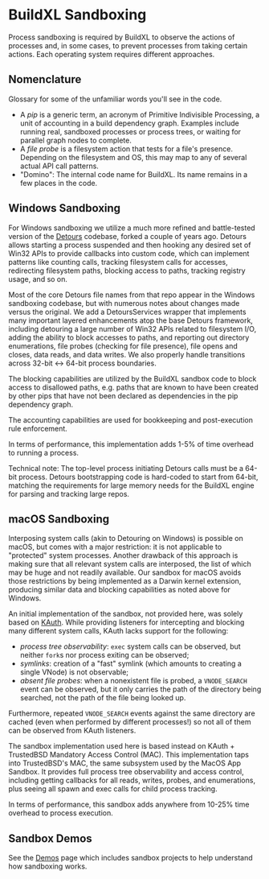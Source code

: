 # BuildXL Sandboxing
Process sandboxing is required by BuildXL to observe the actions of processes and, in some cases, to prevent processes from taking certain actions. Each operating system requires different approaches.

## Nomenclature
Glossary for some of the unfamiliar words you'll see in the code.

* A <i>pip</i> is a generic term, an acronym of Primitive Indivisible Processing, a unit of accounting in a build dependency graph. Examples include running real, sandboxed processes or process trees, or waiting for parallel graph nodes to complete.
* A <i>file probe</i> is a filesystem action that tests for a file's presence. Depending on the filesystem and OS, this may map to any of several actual API call patterns.
* "Domino": The internal code name for BuildXL. Its name remains in a few places in the code.

## Windows Sandboxing
For Windows sandboxing we utilize a much more refined and battle-tested version of the [Detours](https://github.com/Microsoft/Detours) codebase, forked a couple of years ago. Detours allows starting a process suspended and then hooking any desired set of Win32 APIs to provide callbacks into custom code, which can implement patterns like counting calls, tracking filesystem calls for accesses, redirecting filesystem paths, blocking access to paths, tracking registry usage, and so on.

Most of the core Detours file names from that repo appear in the Windows sandboxing codebase, but with numerous notes about changes made versus the original. We add a DetoursServices wrapper that implements many important layered enhancements atop the base Detours framework, including detouring a large number of Win32 APIs related to filesystem I/O, adding the ability to block accesses to paths, and reporting out directory enumerations, file probes (checking for file presence), file opens and closes, data reads, and data writes. We also properly handle transitions across 32-bit <-> 64-bit process boundaries.

The blocking capabilities are utilized by the BuildXL sandbox code to block access to disallowed paths, e.g. paths that are known to have been created by other pips that have not been declared as dependencies in the pip dependency graph.

The accounting capabilities are used for bookkeeping and post-execution rule enforcement.

In terms of performance, this implementation adds 1-5% of time overhead to running a process.

Technical note: The top-level process initiating Detours calls must be a 64-bit process. Detours bootstrapping code is hard-coded to start from 64-bit, matching the requirements for large memory needs for the BuildXL engine for parsing and tracking large repos.

## macOS Sandboxing
Interposing system calls (akin to Detouring on Windows) is possible on macOS, but comes with a major restriction: it is not applicable to "protected" system processes.  Another drawback of this approach is making sure that all relevant system calls are interposed, the list of which may be huge and not readily available.  Our sandbox for macOS avoids those restrictions by being implemented as a Darwin kernel extension, producing similar data and blocking capabilities as noted above for Windows.

An initial implementation of the sandbox, not provided here, was solely based on [KAuth](https://developer.apple.com/library/archive/technotes/tn2127/_index.html).  While providing listeners for intercepting and blocking many different system calls, KAuth lacks support for the following:
  - _process tree observability_: `exec` system calls can be observed, but neither `fork`s nor process exiting can be observed;
  - _symlinks_: creation of a "fast" symlink (which amounts to creating a single VNode) is not observable;
  - _absent file probes_: when a nonexistent file is probed, a `VNODE_SEARCH` event can be observed, but it only carries the path of the directory being searched, not the path of the file being looked up.

Furthermore, repeated `VNODE_SEARCH` events against the same directory are cached (even when performed by different processes!) so not all of them can be observed from KAuth listeners.

The sandbox implementation used here is based instead on KAuth + TrustedBSD Mandatory Access Control (MAC). This implementation taps into TrustedBSD's MAC, the same subsystem used by the MacOS App Sandbox. It provides full process tree observability and access control, including getting callbacks for all reads, writes, probes, and enumerations, plus seeing all spawn and exec calls for child process tracking.

In terms of performance, this sandbox adds anywhere from 10-25% time overhead to process execution.

## Sandbox Demos
See the [Demos](../../Public/Src/Demos/Demos.md) page which includes sandbox projects to help understand how sandboxing works.
